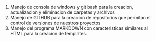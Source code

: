 1. Manejo de consola de windows y git bash para la creacion, actualizacion y eliminacion de carpetas y archivos
2. Manejo de GITHUB para la creacion de repositorios que permitan el control de versiones de nuestros proyectos
3. Manejo del programa MARKDOWN con caracteristicas similares al HTML para la creacion de templates.

